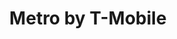 ---
title: "Metro by T-Mobile"
url: /chicago/metro-by-t-mobile-south-ashland-avenue/
shop: Handy
---